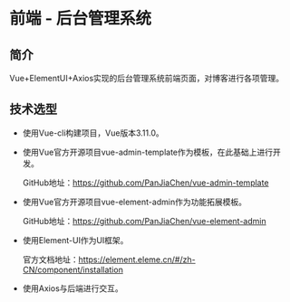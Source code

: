 # 前端 - 后台管理系统

## 简介

​		Vue+ElementUI+Axios实现的后台管理系统前端页面，对博客进行各项管理。

## 技术选型

- 使用Vue-cli构建项目，Vue版本3.11.0。

- 使用Vue官方开源项目vue-admin-template作为模板，在此基础上进行开发。

    GitHub地址：https://github.com/PanJiaChen/vue-admin-template

- 使用Vue官方开源项目vue-element-admin作为功能拓展模板。

    GitHub地址：https://github.com/PanJiaChen/vue-element-admin

- 使用Element-UI作为UI框架。

    官方文档地址：https://element.eleme.cn/#/zh-CN/component/installation

- 使用Axios与后端进行交互。

    



